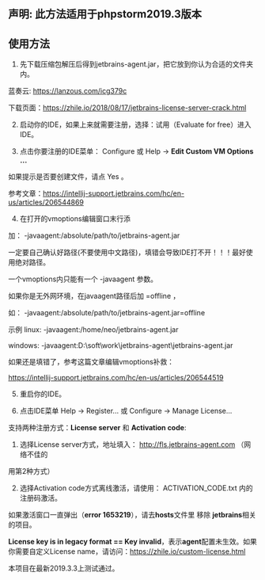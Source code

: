 ## 声明: 此方法适用于phpstorm2019.3版本

## 使⽤⽅法

1. 先下载压缩包解压后得到jetbrains-agent.jar，把它放到你认为合适的⽂件夹内。

蓝奏云: https://lanzous.com/icg379c

下载⻚⾯：https://zhile.io/2018/08/17/jetbrains-license-server-crack.html


2. 启动你的IDE，如果上来就需要注册，选择：试⽤（Evaluate for free）进⼊IDE。

3. 点击你要注册的IDE菜单： Configure 或 Help -> **Edit Custom VM Options ...**

如果提示是否要创建⽂件，请点 Yes 。

参考⽂章：https://intellij-support.jetbrains.com/hc/en-us/articles/206544869

4. 在打开的vmoptions编辑窗⼝末⾏添

加： -javaagent:/absolute/path/to/jetbrains-agent.jar

⼀定要⾃⼰确认好路径(不要使⽤中⽂路径)，填错会导致IDE打不开！！！最好使⽤绝对路径。

⼀个vmoptions内只能有⼀个 -javaagent 参数。

如果你是⽆外⽹环境，在javaagent路径后加 =offline ，

如： -javaagent:/absolute/path/to/jetbrains-agent.jar=offline

 示例
linux: -javaagent:/home/neo/jetbrains-agent.jar

windows: -javaagent:D:\soft\work\jetbrains-agent\jetbrains-agent.jar

如果还是填错了，参考这篇⽂章编辑vmoptions补救：

https://intellij-support.jetbrains.com/hc/en-us/articles/206544519

5. 重启你的IDE。

6. 点击IDE菜单 Help -> Register... 或 Configure -> Manage License...

⽀持两种注册⽅式：**License server** 和 **Activation code**:

1. 选择License server⽅式，地址填⼊： http://fls.jetbrains-agent.com （⽹络不佳的

⽤第2种⽅式）

2. 选择Activation code⽅式离线激活，请使⽤： ACTIVATION_CODE.txt 内的注册码激活。

如果激活窗⼝⼀直弹出（**error 1653219**），请去**hosts**⽂件⾥ 移除 **jetbrains**相关的项⽬。

**License key is in legacy format == Key invalid**，表示**agent**配置未⽣效。如果你需要⾃定义License name，请访问：https://zhile.io/custom-license.html

本项⽬在最新2019.3.3上测试通过。

